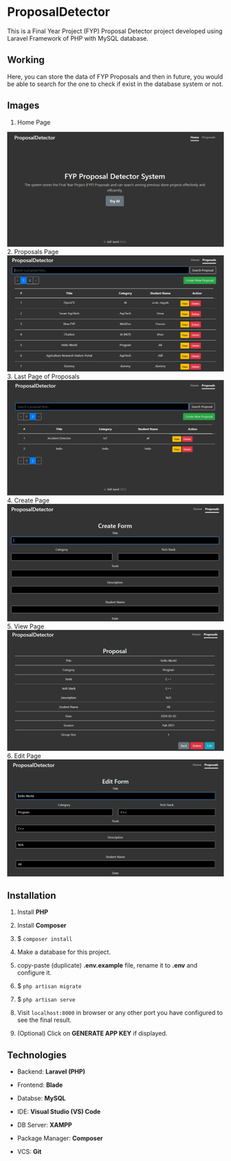 # ProposalDetector

This is a Final Year Project (FYP) Proposal Detector project developed using Laravel Framework of PHP with MySQL database.

## Working

Here, you can store the data of FYP Proposals and then in future, you would be able to search for the one to check if exist in the database system or not.

## Images

1. Home Page
<img src="images/Home.png" alt="HomePage" />
2. Proposals Page
<img src="images/Proposals.png" alt="ProposalsPage" />
3. Last Page of Proposals
<img src="images/Last Page.png" alt="LastPageOfProposals" />
4. Create Page
<img src="images/Create.png" alt="CreatePage" />
5. View Page
<img src="images/View.png" alt="ViewPage">
6. Edit Page
<img src="images/Edit.png" alt="EditPage">

## Installation

1) Install **PHP**

2) Install **Composer**

3) $ ```composer install```

4) Make a database for this project.

5) copy-paste (duplicate) **.env.example** file, rename it to **.env** and configure it.

6) $ ```php artisan migrate```

7) $ ```php artisan serve```

8) Visit ```localhost:8000``` in browser or any other port you have configured to see the final result.

9) (Optional) Click on **GENERATE APP KEY** if displayed.

## Technologies

- Backend: **Laravel (PHP)**

- Frontend: **Blade**

- Databse: **MySQL**

- IDE: **Visual Studio (VS) Code**

- DB Server: **XAMPP**

- Package Manager: **Composer**

- VCS: **Git**